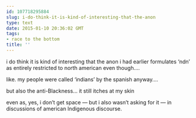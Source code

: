 ```yaml
---
id: 107718295884
slug: i-do-think-it-is-kind-of-interesting-that-the-anon
type: text
date: 2015-01-10 20:36:02 GMT
tags:
- race to the bottom
title: ''
---
```

<p>i do think it is kind of interesting that the anon i had earlier formulates &#8216;ndn&#8217; as entirely restricted to north american even though&#8230;.</p>

<p>like. my people were called &#8216;indians&#8217; by the spanish anyway&#8230;.</p>

<p>but also the anti-Blackness&#8230; it still itches at my skin</p>

<p>even as, yes, i don&#8217;t get space &#8212; but i also wasn&#8217;t asking for it &#8212; in discussions of american Indigenous discourse.</p>